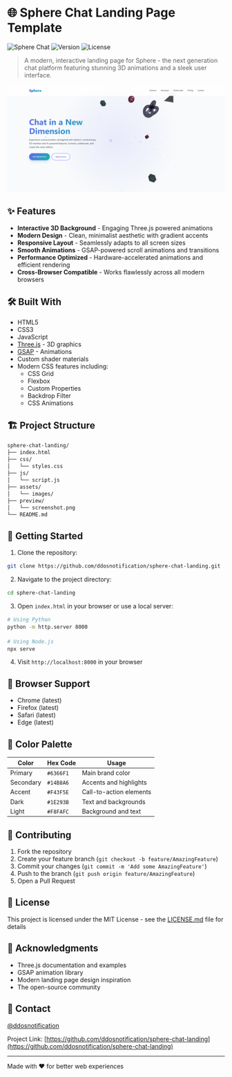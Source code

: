 # 🌐 Sphere Chat Landing Page Template

![Sphere Chat](https://img.shields.io/badge/Status-Live-success)
![Version](https://img.shields.io/badge/Version-1.0.0-blue)
![License](https://img.shields.io/badge/License-MIT-green)

> A modern, interactive landing page for Sphere - the next generation chat platform featuring stunning 3D animations and a sleek user interface.

![Sphere Chat Preview](/preview/screenshot.png)

## ✨ Features

- **Interactive 3D Background** - Engaging Three.js powered animations
- **Modern Design** - Clean, minimalist aesthetic with gradient accents
- **Responsive Layout** - Seamlessly adapts to all screen sizes
- **Smooth Animations** - GSAP-powered scroll animations and transitions
- **Performance Optimized** - Hardware-accelerated animations and efficient rendering
- **Cross-Browser Compatible** - Works flawlessly across all modern browsers

## 🛠️ Built With

- HTML5
- CSS3
- JavaScript
- [Three.js](https://threejs.org/) - 3D graphics
- [GSAP](https://greensock.com/gsap/) - Animations
- Custom shader materials
- Modern CSS features including:
  - CSS Grid
  - Flexbox
  - Custom Properties
  - Backdrop Filter
  - CSS Animations

## 🏗️ Project Structure

```
sphere-chat-landing/
├── index.html
├── css/
│   └── styles.css
├── js/
│   └── script.js
├── assets/
│   └── images/
├── preview/
│   └── screenshot.png
└── README.md
```

## 🚦 Getting Started

1. Clone the repository:
```bash
git clone https://github.com/ddosnotification/sphere-chat-landing.git
```

2. Navigate to the project directory:
```bash
cd sphere-chat-landing
```

3. Open `index.html` in your browser or use a local server:
```bash
# Using Python
python -m http.server 8000

# Using Node.js
npx serve
```

4. Visit `http://localhost:8000` in your browser

## 📱 Browser Support

- Chrome (latest)
- Firefox (latest)
- Safari (latest)
- Edge (latest)

## 🎨 Color Palette

| Color      | Hex Code  | Usage                    |
|------------|-----------|--------------------------|
| Primary    | `#6366F1` | Main brand color        |
| Secondary  | `#14B8A6` | Accents and highlights  |
| Accent     | `#F43F5E` | Call-to-action elements |
| Dark       | `#1E293B` | Text and backgrounds    |
| Light      | `#F8FAFC` | Background and text     |

## 🤝 Contributing

1. Fork the repository
2. Create your feature branch (`git checkout -b feature/AmazingFeature`)
3. Commit your changes (`git commit -m 'Add some AmazingFeature'`)
4. Push to the branch (`git push origin feature/AmazingFeature`)
5. Open a Pull Request

## 📝 License

This project is licensed under the MIT License - see the [LICENSE.md](LICENSE.md) file for details

## 👏 Acknowledgments

- Three.js documentation and examples
- GSAP animation library
- Modern landing page design inspiration
- The open-source community

## 📧 Contact

[@ddosnotification](https://x.com/ddosntfcion)

Project Link: [https://github.com/ddosnotification/sphere-chat-landing](https://github.com/ddosnotification/sphere-chat-landing)

---
Made with ❤️ for better web experiences

